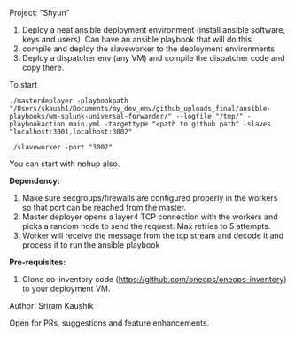 
Project: "Shyun"

1. Deploy a neat ansible deployment environment (install ansible software, keys and users). Can have an ansible playbook that will do this. 
2. compile and deploy the slaveworker to the deployment environments
3. Deploy a dispatcher env (any VM) and compile the dispatcher code and copy there. 

To start 

```
./masterdeployer -playbookpath "/Users/skaush1/Documents/my_dev_env/github_uploads_final/ansible-playbooks/wm-splunk-universal-forwarder/" --logfile "/tmp/" -playbookaction main.yml -targettype "<path to github path" -slaves "localhost:3001,localhost:3002"

./slaveworker -port "3002"

```
You can start with nohup also.

**Dependency:**
 
1. Make sure secgroups/firewalls are configured properly in the workers so that port can be reached from the master.
2. Master deployer opens a layer4 TCP connection with the workers and picks a random node to send the request. Max retries to 5 attempts. 
3. Worker will receive the message from the tcp stream and decode it and process it to run the ansible playbook

**Pre-requisites:**

1. Clone oo-inventory code (https://github.com/oneops/oneops-inventory) to your deployment VM. 


Author: Sriram Kaushik

Open for PRs, suggestions and feature enhancements. 
